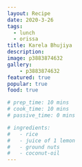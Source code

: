 ```yaml
---
layout: Recipe
date: 2020-3-26
tags:
  - lunch
  - orissa
title: Karela Bhujiya
description: 
image: p3883874632
gallery:
    - p3883874632
featured: true
popular: true
food: true

# prep_time: 10 mins
# cook_time: 10 mins
# passive_time: 0 mins

# ingredients:
#   - rice
#   - juice of 1 lemon
#   - ground nuts
#   - coconut-oil
---
```




